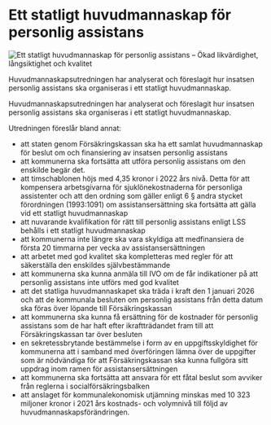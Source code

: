 # Ett statligt huvudmannaskap för personlig assistans

![Ett statligt huvudmannaskap för personlig assistans – Ökad likvärdighet, långsiktighet och kvalitet](/contentassets/91f1b30bc45f46c1975ae5d43546291e/sou-2023-39-omslag-framsida-150x200px.jpg?width=150&quality=85)

Huvudmannaskapsutredningen har analyserat och föreslagit hur insatsen personlig assistans ska organiseras i ett statligt huvudmannaskap.

Huvudmannaskapsutredningen har analyserat och föreslagit hur insatsen personlig assistans ska organiseras i ett statligt huvudmannaskap.

Utredningen föreslår bland annat:

* att staten genom Försäkringskassan ska ha ett samlat huvudmannaskap för beslut om och finansiering av insatsen personlig assistans
* att kommunerna ska fortsätta att utföra personlig assistans om den enskilde begär det.
* att timschablonen höjs med 4,35 kronor i 2022 års nivå. Detta för att kompensera arbetsgivarna för sjuklönekostnaderna för personliga assistenter och att den ordning som gäller enligt 6 § andra stycket förordningen (1993:1091) om assistansersättning ska fortsätta att gälla vid ett statligt huvudmannaskap
* att nuvarande kvalifikation för rätt till personlig assistans enligt LSS behålls i ett statligt huvudmannaskap
* att kommunerna inte längre ska vara skyldiga att medfinansiera de första 20 timmarna per vecka av assistansersättningen
* att arbetet med god kvalitet ska kompletteras med regler för att säkerställa den enskildes självbestämmande
* att kommunerna ska kunna anmäla till IVO om de får indikationer på att personlig assistans inte utförs med god kvalitet
* att det statliga huvudmannaskapet ska träda i kraft den 1 januari 2026 och att de kommunala besluten om personlig assistans från detta datum ska föras över löpande till Försäkringskassan
* att kommunerna ska kunna få ersättning för de kostnader för personlig assistans som de har haft efter ikraftträdandet fram till att Försäkringskassan tar över besluten
* en sekretessbrytande bestämmelse i form av en uppgiftsskyldighet för kommunerna att i samband med överföringen lämna över de uppgifter som är nödvändiga för att Försäkringskassan ska kunna fullgöra sitt uppdrag inom ramen för assistansersättningen
* att kommunerna ska fortsätta att ansvara för ett fåtal beslut som avviker från reglerna i socialförsäkringsbalken
* att anslaget för kommunalekonomisk utjämning minskas med 10 323 miljoner kronor i 2021 års kostnads- och volymnivå till följd av huvudmannaskapsförändringen.
